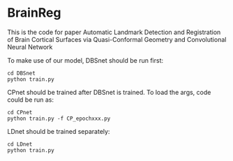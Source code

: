 # BrainReg

This is the code for paper Automatic Landmark Detection and Registration of Brain Cortical Surfaces via Quasi-Conformal Geometry and Convolutional Neural Network

To make use of our model, DBSnet should be run first:

```
cd DBSnet
python train.py
```

CPnet should be trained after DBSnet is trained. To load the args, code could be run as:

```
cd CPnet
python train.py -f CP_epochxxx.py
```

LDnet should be trained separately:
```
cd LDnet
python train.py
```

